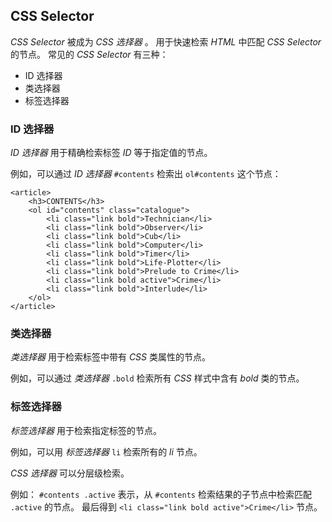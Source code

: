 ## CSS Selector ##
_CSS Selector_ 被成为 _CSS 选择器_ 。
用于快速检索 _HTML_ 中匹配 _CSS Selector_ 的节点。
常见的 _CSS Selector_ 有三种：

- ID 选择器
- 类选择器
- 标签选择器

### ID 选择器 ###
_ID 选择器_ 用于精确检索标签 _ID_ 等于指定值的节点。

例如，可以通过 _ID 选择器_ ```#contents``` 检索出 ```ol#contents``` 这个节点：

```
<article>
    <h3>CONTENTS</h3>
    <ol id="contents" class="catalogue">
        <li class="link bold">Technician</li>
        <li class="link bold">Observer</li>
        <li class="link bold">Cub</li>
        <li class="link bold">Computer</li>
        <li class="link bold">Timer</li>
        <li class="link bold">Life-Plotter</li>
        <li class="link bold">Prelude to Crime</li>
        <li class="link bold active">Crime</li>
        <li class="link bold">Interlude</li>
    </ol>
</article>
```

### 类选择器 ###
_类选择器_ 用于检索标签中带有 _CSS_ 类属性的节点。

例如，可以通过 _类选择器_ ```.bold``` 检索所有 _CSS_ 样式中含有 _bold_ 类的节点。

### 标签选择器 ###
_标签选择器_ 用于检索指定标签的节点。

例如，可以用 _标签选择器_ ```li``` 检索所有的 _li_ 节点。

_CSS 选择器_ 可以分层级检索。

例如： ```#contents .active``` 表示，从 ```#contents``` 检索结果的子节点中检索匹配 ```.active``` 的节点。
最后得到 ```<li class="link bold active">Crime</li>``` 节点。
